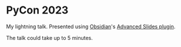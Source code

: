 # PyCon 2023

My lightning talk. Presented using [Obsidian](https://obsidian.md/)'s [Advanced Slides plugin](https://mszturc.github.io/obsidian-advanced-slides/).

The talk could take up to 5 minutes.